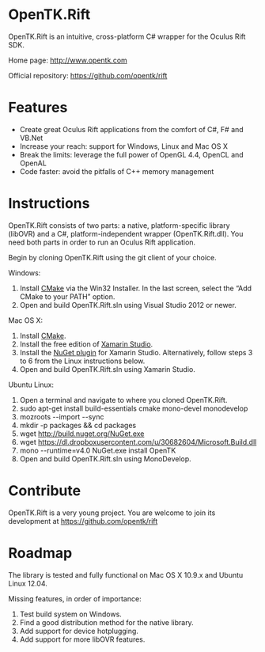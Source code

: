 OpenTK.Rift
===========

OpenTK.Rift is an intuitive, cross-platform C# wrapper for the Oculus Rift SDK.

Home page: http://www.opentk.com

Official repository: https://github.com/opentk/rift


Features
========

- Create great Oculus Rift applications from the comfort of C#, F# and VB.Net
- Increase your reach: support for Windows, Linux and Mac OS X
- Break the limits: leverage the full power of OpenGL 4.4, OpenCL and OpenAL
- Code faster: avoid the pitfalls of C++ memory management


Instructions
============

OpenTK.Rift consists of two parts: a native, platform-specific library (libOVR) and a C#, platform-independent wrapper (OpenTK.Rift.dll). You need both parts in order to run an Oculus Rift application.

Begin by cloning OpenTK.Rift using the git client of your choice.

Windows:

1. Install [CMake](http://www.cmake.org/cmake/resources/software.html) via the Win32 Installer. In the last screen, select the “Add CMake to your PATH” option.
2. Open and build OpenTK.Rift.sln using Visual Studio 2012 or newer.

Mac OS X:

1. Install [CMake](http://www.cmake.org/cmake/resources/software.html).
2. Install the free edition of [Xamarin Studio](https://xamarin.com/download).
3. Install the [NuGet plugin](https://github.com/mrward/monodevelop-nuget-addin) for Xamarin Studio. Alternatively, follow steps 3 to 6 from the Linux instructions below.
3. Open and build OpenTK.Rift.sln using Xamarin Studio.

Ubuntu Linux:

1. Open a terminal and navigate to where you cloned OpenTK.Rift.
2. sudo apt-get install build-essentials cmake mono-devel monodevelop
3. mozroots --import --sync
4. mkdir -p packages && cd packages
5. wget http://build.nuget.org/NuGet.exe
6. wget https://dl.dropboxusercontent.com/u/30682604/Microsoft.Build.dll
7. mono --runtime=v4.0 NuGet.exe install OpenTK
7. Open and build OpenTK.Rift.sln using MonoDevelop.


Contribute
==========

OpenTK.Rift is a very young project. You are welcome to join its development at https://github.com/opentk/rift


Roadmap
=======

The library is tested and fully functional on Mac OS X 10.9.x and Ubuntu Linux 12.04.

Missing features, in order of importance:
1. Test build system on Windows.
2. Find a good distribution method for the native library.
3. Add support for device hotplugging.
4. Add support for more libOVR features.
